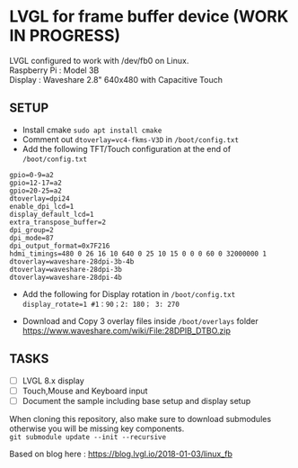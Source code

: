 # LVGL for frame buffer device (WORK IN PROGRESS)

LVGL configured to work with /dev/fb0 on Linux.   
Raspberry Pi : Model 3B  
Display : Waveshare 2.8" 640x480 with Capacitive Touch


## SETUP
- Install cmake `sudo apt install cmake`
- Comment out `dtoverlay=vc4-fkms-V3D` in `/boot/config.txt`
- Add the following TFT/Touch configuration at the end of `/boot/config.txt`
```
gpio=0-9=a2
gpio=12-17=a2
gpio=20-25=a2
dtoverlay=dpi24
enable_dpi_lcd=1
display_default_lcd=1
extra_transpose_buffer=2
dpi_group=2
dpi_mode=87
dpi_output_format=0x7F216
hdmi_timings=480 0 26 16 10 640 0 25 10 15 0 0 0 60 0 32000000 1
dtoverlay=waveshare-28dpi-3b-4b
dtoverlay=waveshare-28dpi-3b
dtoverlay=waveshare-28dpi-4b
```
- Add the following for Display rotation in `/boot/config.txt`   
`display_rotate=1 #1：90；2: 180； 3: 270`


- Download and Copy 3 overlay files inside `/boot/overlays` folder
https://www.waveshare.com/wiki/File:28DPIB_DTBO.zip



## TASKS
- [ ] LVGL 8.x display  
- [ ] Touch,Mouse and Keyboard input  
- [ ] Document the sample including base setup and display setup  

When cloning this repository, also make sure to download submodules otherwise you will be missing key components.   
`git submodule update --init --recursive`

Based on blog here :
https://blog.lvgl.io/2018-01-03/linux_fb
